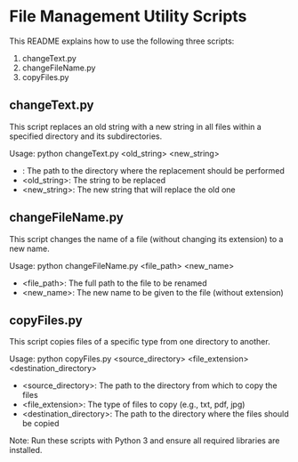 ﻿# File Management Utility Scripts

This README explains how to use the following three scripts:

1. changeText.py
2. changeFileName.py
3. copyFiles.py

## changeText.py

This script replaces an old string with a new string in all files within a specified directory and its subdirectories.

Usage:
python changeText.py <path> <old_string> <new_string>

- <path>: The path to the directory where the replacement should be performed
- <old_string>: The string to be replaced
- <new_string>: The new string that will replace the old one

## changeFileName.py

This script changes the name of a file (without changing its extension) to a new name.

Usage:
python changeFileName.py <file_path> <new_name>

- <file_path>: The full path to the file to be renamed
- <new_name>: The new name to be given to the file (without extension)

## copyFiles.py

This script copies files of a specific type from one directory to another.

Usage:
python copyFiles.py <source_directory> <file_extension> <destination_directory>

- <source_directory>: The path to the directory from which to copy the files
- <file_extension>: The type of files to copy (e.g., txt, pdf, jpg)
- <destination_directory>: The path to the directory where the files should be copied

Note: Run these scripts with Python 3 and ensure all required libraries are installed.
